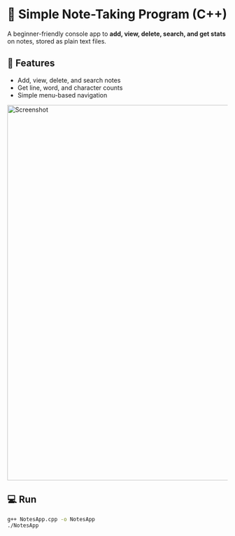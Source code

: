 # 📒 Simple Note-Taking Program (C++)

A beginner-friendly console app to **add, view, delete, search, and get stats** on notes, stored as plain text files.

## 🚀 Features
- Add, view, delete, and search notes
- Get line, word, and character counts
- Simple menu-based navigation

<img width="774" height="856" alt="Screenshot" src="https://github.com/user-attachments/assets/14a71ab9-3662-4611-90b8-be2133a27b70" />


## 💻 Run
```bash
g++ NotesApp.cpp -o NotesApp
./NotesApp

